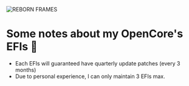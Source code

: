 ![REBORN FRAMES](https://github.com/PGBSean/PGBSean/assets/97381104/5b6cb00a-40b9-469d-9be0-1d17c5b19326)

# Some notes about my OpenCore's EFIs 🚨
+ Each EFIs will guaranteed have quarterly update patches (every 3 months)
+ Due to personal experience, I can only maintain 3 EFIs max.



